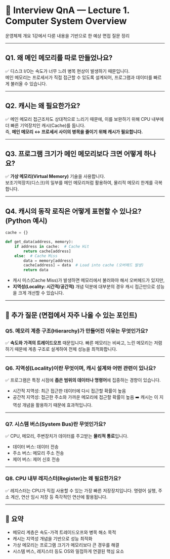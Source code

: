 # 🎤 Interview QnA — Lecture 1. Computer System Overview

운영체제 개요 1강에서 다룬 내용을 기반으로 한 예상 면접 질문 정리

---

## Q1. 왜 메인 메모리를 따로 만들었나요?

✅ 디스크 I/O는 속도가 너무 느려 병목 현상이 발생하기 때문입니다.  
메인 메모리는 프로세서가 직접 접근할 수 있도록 설계되어, 프로그램과 데이터를 빠르게 불러올 수 있습니다.

---

## Q2. 캐시는 왜 필요한가요?

✅ 메인 메모리 접근조차도 상대적으로 느리기 때문에, 이를 보완하기 위해 CPU 내부에 더 빠른 기억장치인 캐시(Cache)를 둡니다.  
즉, **메인 메모리 ↔ 프로세서 사이의 병목을 줄이기 위해 캐시가 필요합니다.**

---

## Q3. 프로그램 크기가 메인 메모리보다 크면 어떻게 하나요?

✅ **가상 메모리(Virtual Memory)** 기술을 사용합니다.  
보조기억장치(디스크)의 일부를 메인 메모리처럼 활용하여, 물리적 메모리 한계를 극복합니다.

---

## Q4. 캐시의 동작 로직은 어떻게 표현할 수 있나요? (Python 예시)

```python
cache = {}

def get_data(address, memory):
    if address in cache:  # Cache Hit
        return cache[address]
    else:  # Cache Miss
        data = memory[address]
        cache[address] = data  # Load into cache (오버헤드 발생)
        return data
```

-   캐시 미스(Cache Miss)가 발생하면 메모리에서 불러와야 해서 오버헤드가 있지만,
-   **지역성(Locality: 시간적/공간적)** 개념 덕분에 대부분의 경우 캐시 접근만으로 성능을 크게 개선할 수 있습니다.

---

## 📌 추가 질문 (면접에서 자주 나올 수 있는 포인트)

### Q5. 메모리 계층 구조(Hierarchy)가 만들어진 이유는 무엇인가요?

✅ **속도와 가격의 트레이드오프** 때문입니다.
빠른 메모리는 비싸고, 느린 메모리는 저렴하기 때문에 계층 구조로 설계하여 전체 성능을 최적화합니다.

---

### Q6. 지역성(Locality)이란 무엇이며, 캐시 설계와 어떤 관련이 있나요?

✅ 프로그램은 특정 시점에 **좁은 범위의 데이터나 명령어**에 집중하는 경향이 있습니다.

-   시간적 지역성: 최근 접근한 데이터에 다시 접근할 확률이 높음
-   공간적 지역성: 접근한 주소와 가까운 메모리에 접근할 확률이 높음
    ➡️ 캐시는 이 지역성 개념을 활용하기 때문에 효과적입니다.

---

### Q7. 시스템 버스(System Bus)란 무엇인가요?

✅ CPU, 메모리, 주변장치가 데이터를 주고받는 **물리적 통로**입니다.

-   데이터 버스: 데이터 전송
-   주소 버스: 메모리 주소 전송
-   제어 버스: 제어 신호 전송

---

### Q8. CPU 내부 레지스터(Register)는 왜 필요한가요?

✅ 레지스터는 CPU가 직접 사용할 수 있는 가장 빠른 저장장치입니다.
명령어 실행, 주소 계산, 연산 임시 저장 등 즉각적인 연산에 활용됩니다.

---

## 📝 요약

-   메모리 계층은 속도-가격 트레이드오프와 병목 해소 목적
-   캐시는 지역성 개념을 기반으로 성능 최적화
-   가상 메모리는 프로그램 크기가 메모리보다 큰 경우를 해결
-   시스템 버스, 레지스터 등도 OS와 밀접하게 연결된 핵심 요소

